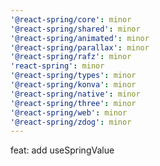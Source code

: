 ```yaml
---
'@react-spring/core': minor
'@react-spring/shared': minor
'@react-spring/animated': minor
'@react-spring/parallax': minor
'@react-spring/rafz': minor
'react-spring': minor
'@react-spring/types': minor
'@react-spring/konva': minor
'@react-spring/native': minor
'@react-spring/three': minor
'@react-spring/web': minor
'@react-spring/zdog': minor
---
```


feat: add useSpringValue
